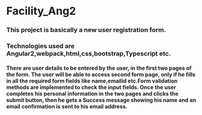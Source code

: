 # Facility_Ang2
### This project is basically a new user registration form. 
### Technologies used are Angular2,webpack,html,css,bootstrap,Typescript etc.
#### There are user details to be entered by the user, in the first two pages of the form. The user will be able to access second form page, only if he fills in all the required form fields like name,emailid etc.Form validation methods are implemented to check the input fields. Once the user completes his personal information in the two pages and clicks the submit button, then he gets a Success message showing his name and an email confirmation is sent to his email address. 

